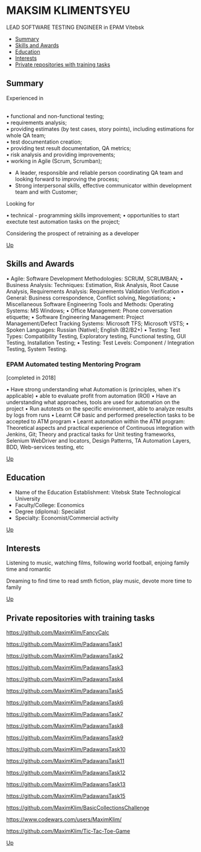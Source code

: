 # MAKSIM KLIMENTSYEU 
LEAD SOFTWARE TESTING ENGINEER in EPAM Vitebsk
<a name="contents">
 + [Summary](#1) 
 + [Skills and Awards](#2) 
 + [Education](#3) 
 + [Interests](#4) 
 + [Private repositories with training tasks](#5)
 
 
 
## <a name="1"></a>Summary
Experienced in 

<br>•	  functional and non-functional testing;
<br>•	  requirements analysis;
<br>•	  providing estimates (by test cases, story points), including estimations for whole QA team;
<br>•	  test documentation creation;
<br>•   providing test result documentation, QA metrics;
<br>•	  risk analysis and providing improvements;
<br>•	  working in Agile (Scrum, Scrumban);

- A leader, responsible and reliable person coordinating QA team and looking forward to improving the process;
- Strong interpersonal skills,  effective communicator within development team and with Customer;

Looking for

•	  technical - programming skills improvement;
•	  opportunities to start exectute test automation tasks on the project;

Сonsidering the prospect of retraining as a developer

[Up](#contents)


## <a name="2"></a>Skills and Awards
•	  Agile: Software Development Methodologies: SCRUM, SCRUMBAN;
•	  Business Analysis: Techniques: Estimation, Risk Analysis, Root Cause Analysis, Requirements Analysis: Requirements Validation Verification
•	  General: Business correspondence, Conflict solving, Negotiations;
•	  Miscellaneous Software Engineering Tools and Methods: Operating Systems: MS Windows;
•	  Office Management: Phone conversation etiquette;
•	  Software Engineering Management: Project Management/Defect Tracking Systems: Microsoft TFS; Microsoft VSTS;
•	  Spoken Languages: Russian (Native); English (B2/B2+)
•	  Testing: Test Types: Compatibility Testing, Exploratory testing, Functional testing, GUI Testing, Installation Testing;
•	  Testing: Test Levels: Component / Integration Testing, System Testing.
### EPAM Automated testing Mentoring Program
[completed in 2018]

• Have strong understanding what Automation is (principles, when it's applicable) • able to evaluate profit from automation (ROI) • Have an understanding what approaches, tools are used for automation on the project • Run autotests on the specific environment, able to analyze results by logs from runs • Learnt C# basic and performed preselection tasks to be accepted to ATM program • Learnt automation within the ATM program: Theoretical aspects and practical experience of Continuous integration with Jenkins, Git; Theory and practical tasks for Unit testing frameworks, Selenium WebDriver and locators, Design Patterns, TA Automation Layers, BDD, Web-services testing, etc

[Up](#contents)




## <a name="3"></a>Education
- Name of the Education Establishment: Vitebsk State Technological University
- Faculty/College: Economics
- Degree (diploma): Specialist
- Specialty: Economist/Commercial activity

[Up](#contents)

## <a name="4"></a>Interests
Listening to music, watching films, following world football, enjoing family time and romantic

Dreaming to find time to read smth fiction, play music, devote more time to family

[Up](#contents)

## <a name="5"></a>Private repositories with training tasks

https://github.com/MaximKlim/FancyCalc

https://github.com/MaximKlim/PadawansTask1

https://github.com/MaximKlim/PadawansTask2

https://github.com/MaximKlim/PadawansTask3

https://github.com/MaximKlim/PadawansTask4

https://github.com/MaximKlim/PadawansTask5

https://github.com/MaximKlim/PadawansTask6

https://github.com/MaximKlim/PadawansTask7

https://github.com/MaximKlim/PadawansTask8

https://github.com/MaximKlim/PadawansTask9

https://github.com/MaximKlim/PadawansTask10

https://github.com/MaximKlim/PadawansTask11

https://github.com/MaximKlim/PadawansTask12

https://github.com/MaximKlim/PadawansTask13

https://github.com/MaximKlim/PadawansTask15

https://github.com/MaximKlim/BasicCollectionsChallenge

https://www.codewars.com/users/MaximKlim/

https://github.com/MaximKlim/Tic-Tac-Toe-Game

[Up](#contents)
